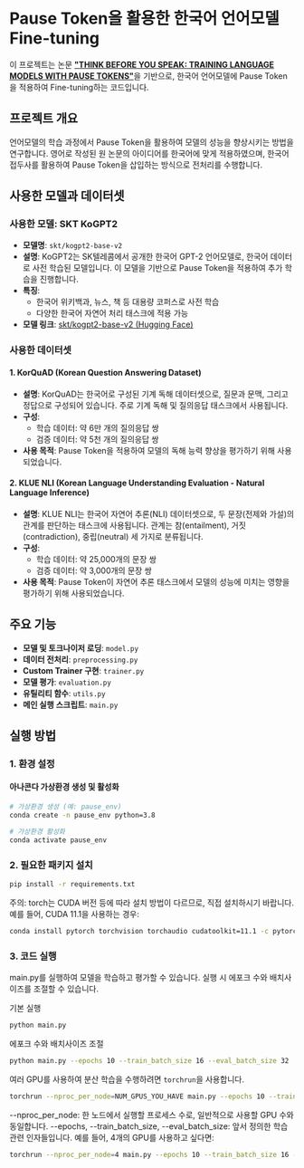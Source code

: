 # Pause Token을 활용한 한국어 언어모델 Fine-tuning

이 프로젝트는 논문 [**"THINK BEFORE YOU SPEAK: TRAINING LANGUAGE MODELS WITH PAUSE TOKENS"**](https://arxiv.org/abs/2310.02226)을 기반으로, 한국어 언어모델에 Pause Token을 적용하여 Fine-tuning하는 코드입니다.

## 프로젝트 개요

언어모델의 학습 과정에서 Pause Token을 활용하여 모델의 성능을 향상시키는 방법을 연구합니다. 영어로 작성된 원 논문의 아이디어를 한국어에 맞게 적용하였으며, 한국어 접두사를 활용하여 Pause Token을 삽입하는 방식으로 전처리를 수행합니다.

## 사용한 모델과 데이터셋

### 사용한 모델: SKT KoGPT2

- **모델명**: `skt/kogpt2-base-v2`
- **설명**: KoGPT2는 SK텔레콤에서 공개한 한국어 GPT-2 언어모델로, 한국어 데이터로 사전 학습된 모델입니다. 이 모델을 기반으로 Pause Token을 적용하여 추가 학습을 진행합니다.
- **특징**:
  - 한국어 위키백과, 뉴스, 책 등 대용량 코퍼스로 사전 학습
  - 다양한 한국어 자연어 처리 태스크에 적용 가능
- **모델 링크**: [skt/kogpt2-base-v2 (Hugging Face)](https://huggingface.co/skt/kogpt2-base-v2)

### 사용한 데이터셋

#### 1. KorQuAD (Korean Question Answering Dataset)

- **설명**: KorQuAD는 한국어로 구성된 기계 독해 데이터셋으로, 질문과 문맥, 그리고 정답으로 구성되어 있습니다. 주로 기계 독해 및 질의응답 태스크에서 사용됩니다.
- **구성**:
  - 학습 데이터: 약 6만 개의 질의응답 쌍
  - 검증 데이터: 약 5천 개의 질의응답 쌍
- **사용 목적**: Pause Token을 적용하여 모델의 독해 능력 향상을 평가하기 위해 사용되었습니다.

#### 2. KLUE NLI (Korean Language Understanding Evaluation - Natural Language Inference)

- **설명**: KLUE NLI는 한국어 자연어 추론(NLI) 데이터셋으로, 두 문장(전제와 가설)의 관계를 판단하는 태스크에 사용됩니다. 관계는 참(entailment), 거짓(contradiction), 중립(neutral) 세 가지로 분류됩니다.
- **구성**:
  - 학습 데이터: 약 25,000개의 문장 쌍
  - 검증 데이터: 약 3,000개의 문장 쌍
- **사용 목적**: Pause Token이 자연어 추론 태스크에서 모델의 성능에 미치는 영향을 평가하기 위해 사용되었습니다.


## 주요 기능

- **모델 및 토크나이저 로딩**: `model.py`
- **데이터 전처리**: `preprocessing.py`
- **Custom Trainer 구현**: `trainer.py`
- **모델 평가**: `evaluation.py`
- **유틸리티 함수**: `utils.py`
- **메인 실행 스크립트**: `main.py`

## 실행 방법

### 1. 환경 설정

#### 아나콘다 가상환경 생성 및 활성화

```bash
# 가상환경 생성 (예: pause_env)
conda create -n pause_env python=3.8

# 가상환경 활성화
conda activate pause_env
```

### 2. 필요한 패키지 설치
```bash
pip install -r requirements.txt
```

주의: torch는 CUDA 버전 등에 따라 설치 방법이 다르므로, 직접 설치하시기 바랍니다.
예를 들어, CUDA 11.1을 사용하는 경우:
```bash
conda install pytorch torchvision torchaudio cudatoolkit=11.1 -c pytorch -c nvidia
```


### 3. 코드 실행
main.py를 실행하여 모델을 학습하고 평가할 수 있습니다. 실행 시 에포크 수와 배치사이즈를 조절할 수 있습니다.

기본 실행
```bash
python main.py
```
에포크 수와 배치사이즈 조절
```bash
python main.py --epochs 10 --train_batch_size 16 --eval_batch_size 32
```

여러 GPU를 사용하여 분산 학습을 수행하려면 `torchrun`을 사용합니다.
```bash
torchrun --nproc_per_node=NUM_GPUS_YOU_HAVE main.py --epochs 10 --train_batch_size 16 --eval_batch_size 32
```
--nproc_per_node: 한 노드에서 실행할 프로세스 수로, 일반적으로 사용할 GPU 수와 동일합니다.
--epochs, --train_batch_size, --eval_batch_size: 앞서 정의한 학습 관련 인자들입니다.
예를 들어, 4개의 GPU를 사용하고 싶다면:

```bash
torchrun --nproc_per_node=4 main.py --epochs 10 --train_batch_size 16 --eval_batch_size 32
```

